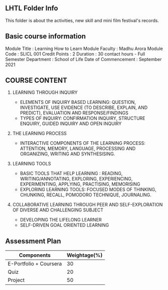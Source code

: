## LHTL Folder Info

This folder is about the activities, new skill and mini film festival's records.

## Basic course information
Module Title : Learning How to Learn
Module Faculty : Madhu Arora
Module Code : SLICL 001
Credit Points : 2
Duration : 30 contact hours - Full Semester
Department : School of Life
Date of Commencement : September 2021


## COURSE CONTENT
1. LEARNING THROUGH INQUIRY 
	- ELEMENTS OF INQUIRY BASED LEARNING: QUESTION, INVESTIGATE, USE EVIDENCE (TO DESCRIBE, EXPLAIN, AND PREDICT), EVALUATION AND RESPONSE/FINDINGS 
	- TYPES OF INQUIRY: CONFIRMATION INQUIRY, STRUCTURE ENQUIRY, GUIDED INQUIRY AND OPEN INQUIRY 

2. THE LEARNING PROCESS 
	- INTERACTIVE COMPONENTS OF THE LEARNING PROCESS: ATTENTION, MEMORY, LANGUAGE, PROCESSING AND ORGANIZING, WRITING AND SYNTHESISING. 
3. LEARNING TOOLS 
	- BASIC TOOLS THAT HELP LEARNING : READING, WRITING/ANNOTATING, EXPLORING, EXPERIENCING, EXPERIMENTING, APPLYING, PRACTISING, MEMORISING 
	- EXPLORING LEARNING TOOLS: FOCUSED MODES OF THINKING, CHUNKING, RECALL, POMODORO TECHNIQUE, JOURNALING. 
4. COLLABORATIVE LEARNING THROUGH PEER AND SELF-EXPLORATION OF DIVERSE AND CHALLENGING SUBJECT 
	- DEVELOPING THE LIFELONG LEARNER 
	- SELF-DRIVEN GOAL ORIENTED LEARNING


## Assessment Plan

|Components|Weightage(%)|
|---|---|
|E-Portfolio + Coursera|30|
|Quiz|20|
|Project|50|